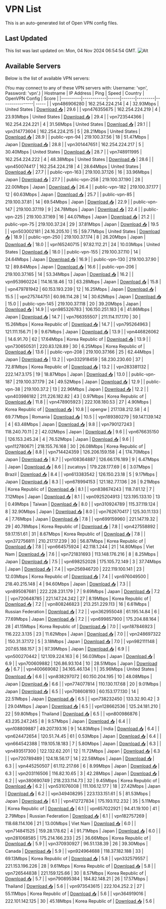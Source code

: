 # VPN List

This is an auto-generated list of Open VPN config files.

## Last Updated

This list was last updated on: Mon, 04 Nov 2024 06:54:54 GMT.
![Alt](https://repobeats.axiom.co/api/embed/186b98318ef1479477931607c1ad7d823f12451f.svg "Repobeats analytics image")

## Available Servers

Below is the list of available VPN servers:

(You may connect to any of these VPN servers with: Username: 'vpn', Password: 'vpn'.)
| Hostname | IP Address | Ping | Speed | Country | OpenVPN Config | Score |
|----------|------------|------|-------|---------|----------------| ----- |
| vpn486906280 | 162.254.224.214 | 4 | 32.93Mbps | United States | [Download 📥](./configs/server_0_US.ovpn) | 29.6 |
| vpn476355675 | 162.254.224.219 | 4 | 23.93Mbps | United States | [Download 📥](./configs/server_1_US.ovpn) | 29.4 |
| vpn723544366 | 162.254.224.221 | 4 | 31.56Mbps | United States | [Download 📥](./configs/server_2_US.ovpn) | 29.1 |
| vpn314773604 | 162.254.224.215 | 5 | 28.21Mbps | United States | [Download 📥](./configs/server_3_US.ovpn) | 28.9 |
| public-vpn-94 | 219.100.37.56 | 18 | 51.47Mbps | Japan | [Download 📥](./configs/server_4_JP.ovpn) | 28.8 |
| vpn301447651 | 162.254.224.217 | 5 | 30.40Mbps | United States | [Download 📥](./configs/server_5_US.ovpn) | 28.7 |
| vpn748911995 | 162.254.224.222 | 4 | 48.38Mbps | United States | [Download 📥](./configs/server_6_US.ovpn) | 28.6 |
| vpn450074417 | 162.254.224.218 | 4 | 28.64Mbps | United States | [Download 📥](./configs/server_7_US.ovpn) | 27.7 |
| public-vpn-163 | 219.100.37.126 | 16 | 33.96Mbps | Japan | [Download 📥](./configs/server_8_JP.ovpn) | 27.7 |
| public-vpn-258 | 219.100.37.190 | 28 | 22.00Mbps | Japan | [Download 📥](./configs/server_9_JP.ovpn) | 26.4 |
| public-vpn-182 | 219.100.37.177 | 12 | 60.63Mbps | Japan | [Download 📥](./configs/server_10_JP.ovpn) | 25.7 |
| public-vpn-85 | 219.100.37.81 | 14 | 69.54Mbps | Japan | [Download 📥](./configs/server_11_JP.ovpn) | 22.9 |
| public-vpn-147 | 219.100.37.119 | 9 | 24.78Mbps | Japan | [Download 📥](./configs/server_12_JP.ovpn) | 22.4 |
| public-vpn-225 | 219.100.37.169 | 16 | 44.07Mbps | Japan | [Download 📥](./configs/server_13_JP.ovpn) | 21.2 |
| public-vpn-75 | 219.100.37.24 | 29 | 37.81Mbps | Japan | [Download 📥](./configs/server_14_JP.ovpn) | 19.5 |
| vpn503002181 | 24.16.205.10 | 15 | 59.77Mbps | United States | [Download 📥](./configs/server_15_US.ovpn) | 18.9 |
| public-vpn-250 | 219.100.37.174 | 8 | 26.20Mbps | Japan | [Download 📥](./configs/server_16_JP.ovpn) | 18.0 |
| vpn165240715 | 97.82.112.21 | 24 | 10.03Mbps | United States | [Download 📥](./configs/server_17_US.ovpn) | 18.0 |
| public-vpn-155 | 219.100.37.110 | 14 | 24.64Mbps | Japan | [Download 📥](./configs/server_18_JP.ovpn) | 16.9 |
| public-vpn-130 | 219.100.37.90 | 12 | 89.84Mbps | Japan | [Download 📥](./configs/server_19_JP.ovpn) | 16.6 |
| public-vpn-206 | 219.100.37.165 | 14 | 53.34Mbps | Japan | [Download 📥](./configs/server_20_JP.ovpn) | 16.2 |
| vpn953960224 | 114.16.18.46 | 13 | 63.28Mbps | Japan | [Download 📥](./configs/server_21_JP.ovpn) | 15.8 |
| vpn479781942 | 60.153.193.239 | 12 | 16.25Mbps | Japan | [Download 📥](./configs/server_22_JP.ovpn) | 15.5 |
| vpn275744751 | 60.98.114.28 | 14 | 30.62Mbps | Japan | [Download 📥](./configs/server_23_JP.ovpn) | 15.0 |
| public-vpn-145 | 219.100.37.118 | 20 | 39.20Mbps | Japan | [Download 📥](./configs/server_24_JP.ovpn) | 14.9 |
| vpn985326783 | 106.150.251.183 | 6 | 41.86Mbps | Japan | [Download 📥](./configs/server_25_JP.ovpn) | 14.7 |
| vpn766355507 | 211.114.117.170 | 30 | 15.26Mbps | Korea Republic of | [Download 📥](./configs/server_26_KR.ovpn) | 14.7 |
| vpn795264963 | 121.111.156.71 | 9 | 9.67Mbps | Japan | [Download 📥](./configs/server_27_JP.ovpn) | 13.9 |
| vpn446826062 | 14.6.91.70 | 62 | 17.64Mbps | Korea Republic of | [Download 📥](./configs/server_28_KR.ovpn) | 13.9 |
| vpn730650531 | 220.83.128.89 | 30 | 6.25Mbps | Korea Republic of | [Download 📥](./configs/server_29_KR.ovpn) | 13.6 |
| public-vpn-208 | 219.100.37.166 | 25 | 62.44Mbps | Japan | [Download 📥](./configs/server_30_JP.ovpn) | 13.2 |
| vpn332918459 | 58.230.230.60 | 37 | 72.81Mbps | Korea Republic of | [Download 📥](./configs/server_31_KR.ovpn) | 13.2 |
| vpn283381132 | 222.147.3.175 | 19 | 18.87Mbps | Japan | [Download 📥](./configs/server_32_JP.ovpn) | 13.0 |
| public-vpn-187 | 219.100.37.179 | 24 | 49.52Mbps | Japan | [Download 📥](./configs/server_33_JP.ovpn) | 12.9 |
| public-vpn-38 | 219.100.37.2 | 13 | 22.96Mbps | Japan | [Download 📥](./configs/server_34_JP.ovpn) | 12.2 |
| vpn403986182 | 211.226.182.82 | 43 | 0.97Mbps | Korea Republic of | [Download 📥](./configs/server_35_KR.ovpn) | 11.8 |
| vpn478905923 | 222.108.180.53 | 27 | 4.90Mbps | Korea Republic of | [Download 📥](./configs/server_36_KR.ovpn) | 10.8 |
| opengw | 217.138.212.58 | 4 | 69.77Mbps | Romania | [Download 📥](./configs/server_37_RO.ovpn) | 10.5 |
| vpn189380279 | 59.147.139.142 | 4 | 63.48Mbps | Japan | [Download 📥](./configs/server_38_JP.ovpn) | 9.8 |
| vpn790127243 | 118.240.70.11 | 2 | 42.02Mbps | Japan | [Download 📥](./configs/server_39_JP.ovpn) | 9.6 |
| vpn676635150 | 126.153.245.24 | 4 | 76.52Mbps | Japan | [Download 📥](./configs/server_40_JP.ovpn) | 9.6 |
| vpn112780671 | 218.155.76.168 | 30 | 26.08Mbps | Korea Republic of | [Download 📥](./configs/server_41_KR.ovpn) | 8.8 |
| vpn714424359 | 126.206.159.158 | 4 | 174.70Mbps | Japan | [Download 📥](./configs/server_42_JP.ovpn) | 8.7 |
| vpn108364887 | 126.66.176.189 | 9 | 6.47Mbps | Japan | [Download 📥](./configs/server_43_JP.ovpn) | 8.6 |
| zucatoys | 179.228.177.69 | 6 | 3.07Mbps | Brazil | [Download 📥](./configs/server_44_BR.ovpn) | 8.4 |
| vpn613383542 | 126.150.23.18 | 5 | 9.17Mbps | Japan | [Download 📥](./configs/server_45_JP.ovpn) | 8.3 |
| vpn678994153 | 121.182.77.136 | 26 | 9.21Mbps | Korea Republic of | [Download 📥](./configs/server_46_KR.ovpn) | 8.1 |
| vpn838674243 | 118.7.61.12 | 7 | 7.12Mbps | Japan | [Download 📥](./configs/server_47_JP.ovpn) | 8.1 |
| vpn0925204913 | 123.195.133.10 | 13 | 0.49Mbps | Taiwan | [Download 📥](./configs/server_48_TW.ovpn) | 8.0 |
| vpn310924789 | 115.37.119.124 | 8 | 32.90Mbps | Japan | [Download 📥](./configs/server_49_JP.ovpn) | 8.0 |
| vpn762670417 | 125.30.11.133 | 4 | 7.76Mbps | Japan | [Download 📥](./configs/server_50_JP.ovpn) | 7.8 |
| vpn699159960 | 221.147.19.32 | 29 | 40.78Mbps | Korea Republic of | [Download 📥](./configs/server_51_KR.ovpn) | 7.8 |
| vpn427558892 | 59.17.151.61 | 31 | 8.67Mbps | Korea Republic of | [Download 📥](./configs/server_52_KR.ovpn) | 7.8 |
| vpn372756811 | 210.217.17.239 | 30 | 56.87Mbps | Korea Republic of | [Download 📥](./configs/server_53_KR.ovpn) | 7.8 |
| vpn664575924 | 42.118.1.244 | 21 | 14.80Mbps | Viet Nam | [Download 📥](./configs/server_54_VN.ovpn) | 7.6 |
| vpn721831693 | 113.148.176.216 | 8 | 8.25Mbps | Japan | [Download 📥](./configs/server_55_JP.ovpn) | 7.5 |
| vpn698252028 | 175.105.72.149 | 3 | 37.74Mbps | Japan | [Download 📥](./configs/server_56_JP.ovpn) | 7.4 |
| vpn256946720 | 222.119.100.141 | 23 | 12.03Mbps | Korea Republic of | [Download 📥](./configs/server_57_KR.ovpn) | 7.4 |
| vpn976049500 | 218.40.215.148 | 4 | 94.60Mbps | Japan | [Download 📥](./configs/server_58_JP.ovpn) | 7.3 |
| vpn895087681 | 222.228.231.179 | 7 | 9.69Mbps | Japan | [Download 📥](./configs/server_59_JP.ovpn) | 7.2 |
| vpn720648785 | 221.147.24.242 | 27 | 8.19Mbps | Korea Republic of | [Download 📥](./configs/server_60_KR.ovpn) | 7.2 |
| vpn808246823 | 213.251.229.113 | 16 | 6.61Mbps | Russian Federation | [Download 📥](./configs/server_61_RU.ovpn) | 7.2 |
| vpn362955048 | 61.195.14.84 | 6 | 77.69Mbps | Japan | [Download 📥](./configs/server_62_JP.ovpn) | 7.2 |
| vpn699857900 | 175.204.88.164 | 28 | 41.15Mbps | Korea Republic of | [Download 📥](./configs/server_63_KR.ovpn) | 7.0 |
| vpn187846923 | 116.222.3.135 | 23 | 11.62Mbps | Japan | [Download 📥](./configs/server_64_JP.ovpn) | 7.0 |
| vpn248697322 | 150.31.37.172 | 5 | 3.18Mbps | Japan | [Download 📥](./configs/server_65_JP.ovpn) | 7.0 |
| vpn982111148 | 207.65.188.157 | 3 | 97.39Mbps | Japan | [Download 📥](./configs/server_66_JP.ovpn) | 6.9 |
| vpn500270442 | 121.109.224.163 | 6 | 56.03Mbps | Japan | [Download 📥](./configs/server_67_JP.ovpn) | 6.9 |
| vpn700609882 | 126.86.93.104 | 10 | 28.51Mbps | Japan | [Download 📥](./configs/server_68_JP.ovpn) | 6.7 |
| vpn400669082 | 34.165.46.134 | 1 | 35.96Mbps | United States | [Download 📥](./configs/server_69_US.ovpn) | 6.6 |
| vpn838297072 | 60.150.204.195 | 10 | 48.08Mbps | Japan | [Download 📥](./configs/server_70_JP.ovpn) | 6.6 |
| vpn774077814 | 110.130.117.68 | 20 | 9.01Mbps | Japan | [Download 📥](./configs/server_71_JP.ovpn) | 6.5 |
| vpn708608193 | 60.153.177.130 | 14 | 22.51Mbps | Japan | [Download 📥](./configs/server_72_JP.ovpn) | 6.5 |
| vpn738232450 | 133.32.90.42 | 3 | 29.04Mbps | Japan | [Download 📥](./configs/server_73_JP.ovpn) | 6.5 |
| vpn128662536 | 125.24.181.210 | 22 | 59.80Mbps | Thailand | [Download 📥](./configs/server_74_TH.ovpn) | 6.5 |
| vpn800986876 | 43.235.247.245 | 8 | 9.57Mbps | Japan | [Download 📥](./configs/server_75_JP.ovpn) | 6.4 |
| vpn108809887 | 49.207.193.16 | 9 | 14.83Mbps | India | [Download 📥](./configs/server_76_IN.ovpn) | 6.4 |
| vpn624472654 | 120.51.74.45 | 61 | 0.53Mbps | Japan | [Download 📥](./configs/server_77_JP.ovpn) | 6.4 |
| vpn664542388 | 119.105.18.183 | 7 | 5.80Mbps | Japan | [Download 📥](./configs/server_78_JP.ovpn) | 6.3 |
| vpn493517300 | 122.132.62.201 | 12 | 11.72Mbps | Japan | [Download 📥](./configs/server_79_JP.ovpn) | 6.3 |
| vpn720789489 | 124.18.56.17 | 14 | 22.58Mbps | Japan | [Download 📥](./configs/server_80_JP.ovpn) | 6.3 |
| vpn445250507 | 61.112.217.66 | 6 | 8.99Mbps | Japan | [Download 📥](./configs/server_81_JP.ovpn) | 6.3 |
| vpn203116506 | 116.82.10.65 | 3 | 42.28Mbps | Japan | [Download 📥](./configs/server_82_JP.ovpn) | 6.2 |
| vpn380690749 | 218.233.114.73 | 32 | 9.45Mbps | Korea Republic of | [Download 📥](./configs/server_83_KR.ovpn) | 6.2 |
| vpn531076008 | 111.106.12.177 | 18 | 27.42Mbps | Japan | [Download 📥](./configs/server_84_JP.ovpn) | 6.2 |
| vpn349408295 | 223.133.151.61 | 5 | 81.53Mbps | Japan | [Download 📥](./configs/server_85_JP.ovpn) | 6.1 |
| vpn412727834 | 175.193.112.232 | 35 | 5.11Mbps | Korea Republic of | [Download 📥](./configs/server_86_KR.ovpn) | 6.1 |
| vpn657022921 | 94.41.19.100 | 41 | 2.79Mbps | Russian Federation | [Download 📥](./configs/server_87_RU.ovpn) | 6.1 |
| vpn182757269 | 118.68.114.106 | 21 | 13.00Mbps | Viet Nam | [Download 📥](./configs/server_88_VN.ovpn) | 6.0 |
| vpn714841525 | 159.28.178.62 | 4 | 91.71Mbps | Japan | [Download 📥](./configs/server_89_JP.ovpn) | 6.0 |
| vpn281068585 | 175.214.166.233 | 25 | 36.66Mbps | Korea Republic of | [Download 📥](./configs/server_90_KR.ovpn) | 5.9 |
| vpn370930927 | 96.51.138.39 | 26 | 39.30Mbps | Canada | [Download 📥](./configs/server_91_CA.ovpn) | 5.9 |
| vpn924964688 | 118.37.182.188 | 33 | 69.13Mbps | Korea Republic of | [Download 📥](./configs/server_92_KR.ovpn) | 5.8 |
| vpn332579557 | 221.153.196.226 | 28 | 9.61Mbps | Korea Republic of | [Download 📥](./configs/server_93_KR.ovpn) | 5.8 |
| vpn726544838 | 221.159.125.66 | 30 | 8.57Mbps | Korea Republic of | [Download 📥](./configs/server_94_KR.ovpn) | 5.7 |
| vpn790895384 | 184.82.148.21 | 26 | 17.57Mbps | Thailand | [Download 📥](./configs/server_95_TH.ovpn) | 5.6 |
| vpn973543615 | 222.104.252.2 | 27 | 55.11Mbps | Korea Republic of | [Download 📥](./configs/server_96_KR.ovpn) | 5.6 |
| vpn364919016 | 222.101.142.125 | 30 | 45.18Mbps | Korea Republic of | [Download 📥](./configs/server_97_KR.ovpn) | 5.6 |

